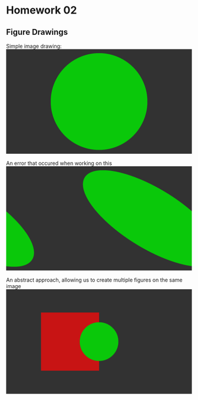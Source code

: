 # Homework 02

## Figure Drawings

Simple image drawing: 
![Green Circle](crt_circle.png)

An error that occured when working on this
![Buggy Circle](loopy.png)

An abstract approach, allowing us to create multiple figures on the same image
![Figures](crt_figures.png)

